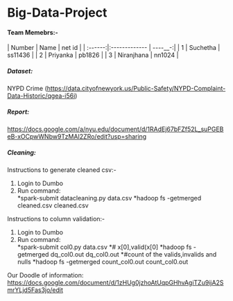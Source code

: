 # Big-Data-Project

#### Team Memebrs:-

| Number  | Name          | net id  |
| :------:|:------------- | ----__-:|
|  1      | Suchetha      | ss11436 |
|  2      | Priyanka      | pb1826  |
|  3      | Niranjhana    | nn1024  |


##### Dataset:
NYPD Crime (https://data.cityofnewyork.us/Public-Safety/NYPD-Complaint-Data-Historic/qgea-i56i)

##### Report:
https://docs.google.com/a/nyu.edu/document/d/1RAdEj67bFZf52L_suPGEBeB-xOCpwWNbw9TzMAI2ZRo/edit?usp=sharing

##### Cleaning:

Instructions to generate cleaned csv:-
1. Login to Dumbo
2. Run command: 	
*spark-submit datacleaning.py data.csv
*hadoop fs -getmerged cleaned.csv cleaned.csv

Instructions to column validation:-
1. Login to Dumbo
2. Run command: 	
*spark-submit col0.py data.csv
*# x[0],valid(x[0]
*hadoop fs -getmerged dq_col0.out dq_col0.out 
*#count of the valids,invalids and nulls
*hadoop fs -getmerged count_col0.out count_col0.out 

Our Doodle of information: https://docs.google.com/document/d/1zHUg0jzhoAtUqpGHhvAgiTZu9ijA2SmrYLjd5Fas3jo/edit


